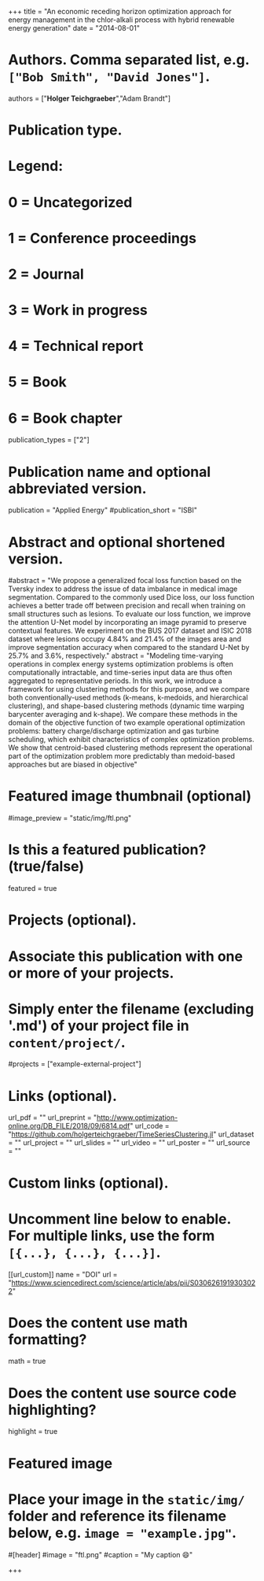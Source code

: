 
+++
title = "An economic receding horizon optimization approach for energy management in the chlor-alkali process with hybrid renewable energy generation"
date = "2014-08-01"

# Authors. Comma separated list, e.g. `["Bob Smith", "David Jones"]`.

authors = ["**Holger Teichgraeber**","Adam Brandt"]

# Publication type.
# Legend:
# 0 = Uncategorized
# 1 = Conference proceedings
# 2 = Journal
# 3 = Work in progress
# 4 = Technical report
# 5 = Book
# 6 = Book chapter
publication_types = ["2"]

# Publication name and optional abbreviated version.
publication = "Applied Energy"
#publication_short = "ISBI"

# Abstract and optional shortened version.

#abstract = "We propose a generalized focal loss function based on the Tversky index to address the issue of data imbalance in medical image segmentation. Compared to the commonly used Dice loss, our loss function achieves a better trade off between precision and recall when training on small structures such as lesions. To evaluate our loss function, we improve the attention U-Net model by incorporating an image pyramid to preserve contextual features. We experiment on the BUS 2017 dataset and ISIC 2018 dataset where lesions occupy 4.84% and 21.4% of the images area and improve segmentation accuracy when compared to the standard U-Net by 25.7% and 3.6%, respectively."
abstract = "Modeling time-varying operations in complex energy systems optimization problems is often computationally intractable, and time-series input data are thus often aggregated to representative periods. In this work, we introduce a framework for using clustering methods for this purpose, and we compare both conventionally-used methods (k-means, k-medoids, and hierarchical clustering), and shape-based clustering methods (dynamic time warping barycenter averaging and k-shape). We compare these methods in the domain of the objective function of two example operational optimization problems: battery charge/discharge optimization and gas turbine scheduling, which exhibit characteristics of complex optimization problems. We show that centroid-based clustering methods represent the operational part of the optimization problem more predictably than medoid-based approaches but are biased in objective"


# Featured image thumbnail (optional)
#image_preview = "static/img/ftl.png"

# Is this a featured publication? (true/false)
featured = true

# Projects (optional).
#   Associate this publication with one or more of your projects.
#   Simply enter the filename (excluding '.md') of your project file in `content/project/`.
#projects = ["example-external-project"]

# Links (optional).
url_pdf = ""
url_preprint = "http://www.optimization-online.org/DB_FILE/2018/09/6814.pdf"
url_code = "https://github.com/holgerteichgraeber/TimeSeriesClustering.jl"
url_dataset = ""
url_project = ""
url_slides = ""
url_video = ""
url_poster = ""
url_source = ""

# Custom links (optional).
#   Uncomment line below to enable. For multiple links, use the form `[{...}, {...}, {...}]`.
[[url_custom]]
name = "DOI"
url = "https://www.sciencedirect.com/science/article/abs/pii/S0306261919303022"

# Does the content use math formatting?
math = true

# Does the content use source code highlighting?
highlight = true
  
# Featured image
# Place your image in the `static/img/` folder and reference its filename below, e.g. `image = "example.jpg"`.
#[header]
#image = "ftl.png"
#caption = "My caption :smile:"

+++

